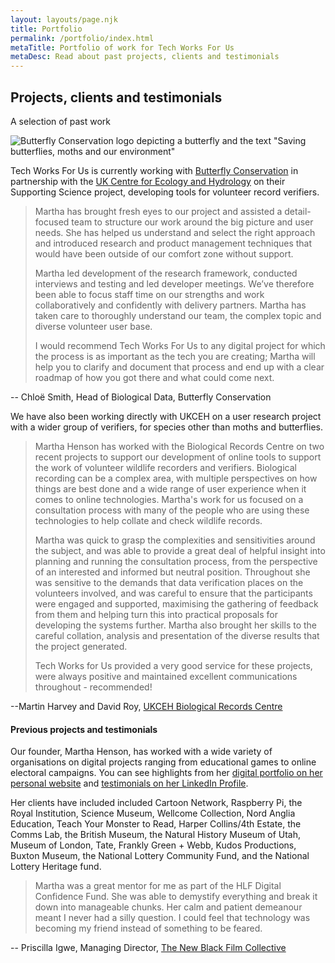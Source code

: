```yaml
---
layout: layouts/page.njk
title: Portfolio
permalink: /portfolio/index.html
metaTitle: Portfolio of work for Tech Works For Us
metaDesc: Read about past projects, clients and testimonials
---
```

## Projects, clients and testimonials

A selection of past work 

![Butterfly Conservation logo depicting a butterfly and the text "Saving butterflies, moths and our environment"](/images/bc-master-logo.png)

Tech Works For Us is currently working with [Butterfly Conservation](https://butterfly-conservation.org/) in partnership with the [UK Centre for Ecology and Hydrology](https://www.ceh.ac.uk/) on their Supporting Science project, developing tools for volunteer record verifiers.  

> Martha has brought fresh eyes to our project and assisted a detail-focused team to structure our work around the big picture and user needs. She has helped us understand and select the right approach and introduced research and product management techniques that would have been outside of our comfort zone without support. 
>
> Martha led development of the research framework, conducted interviews and testing and led developer meetings. We’ve therefore been able to focus staff time on our strengths and work collaboratively and confidently with delivery partners. Martha has taken care to thoroughly understand our team, the complex topic and diverse volunteer user base. 
>
> I would recommend Tech Works For Us to any digital project for which the process is as important as the tech you are creating; Martha will help you to clarify and document that process and end up with a clear roadmap of how you got there and what could come next.

\-- Chloë Smith, Head of Biological Data, Butterfly Conservation

W﻿e have also been working directly with UKCEH on a user research project with a wider group of verifiers, for species other than moths and butterflies.

> Martha Henson has worked with the Biological Records Centre on two recent projects to support our development of online tools to support the work of volunteer wildlife recorders and verifiers. Biological recording can be a complex area, with multiple perspectives on how things are best done and a wide range of user experience when it comes to online technologies. Martha's work for us focused on a consultation process with many of the people who are using these technologies to help collate and check wildlife records. 
>
> Martha was quick to grasp the complexities and sensitivities around the subject, and was able to provide a great deal of helpful insight into planning and running the consultation process, from the perspective of an interested and informed but neutral position. Throughout she was sensitive to the demands that data verification places on the volunteers involved, and was careful to ensure that the participants were engaged and supported, maximising the gathering of feedback from them and helping turn this into practical proposals for developing the systems further. Martha also brought her skills to the careful collation, analysis and presentation of the diverse results that the project generated.
>
> Tech Works for Us provided a very good service for these projects, were always positive and maintained excellent communications throughout - recommended! 

\--Martin Harvey and David Roy, [UKCEH Biological Records Centre](https://www.brc.ac.uk/ "https\://www.brc.ac.uk/")

#### Previous projects and testimonials

Our founder, Martha Henson, has worked with a wide variety of organisations on digital projects ranging from educational games to online electoral campaigns. You can see highlights from her [digital portfolio on her personal website](https://marthahenson.com/digital-portfolio/) and [testimonials on her LinkedIn Profile](https://www.linkedin.com/in/martha-henson-5673a060/details/recommendations/). 

Her clients have included included Cartoon Network, Raspberry Pi, the Royal Institution, Science Museum, Wellcome Collection, Nord Anglia Education, Teach Your Monster to Read, Harper Collins/4th Estate, the Comms Lab, the British Museum, the Natural History Museum of Utah, Museum of London, Tate, Frankly Green + Webb, Kudos Productions, Buxton Museum, the National Lottery Community Fund, and the National Lottery Heritage fund.

> Martha was a great mentor for me as part of the HLF Digital Confidence Fund. She was able to demystify everything and break it down into manageable chunks. Her calm and patient demeanour meant I never had a silly question. I could feel that technology was becoming my friend instead of something to be feared.

\-- Priscilla Igwe, Managing Director, [The New Black Film Collective](https://www.tnbfc.co.uk/)